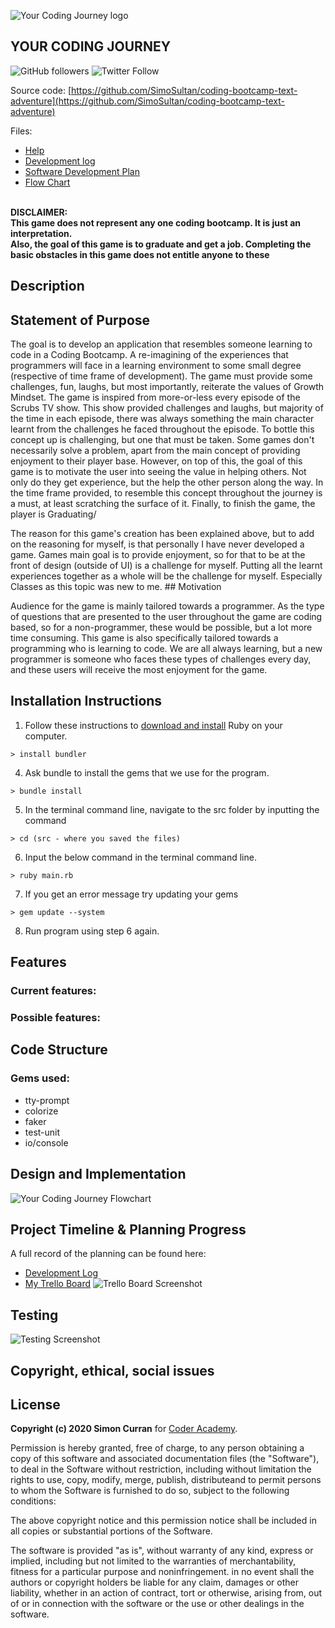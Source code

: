 ![Your Coding Journey logo](https://github.com/SimoSultan/coding-bootcamp-text-adventure/blob/master/docs/logo.jpg)


## YOUR CODING JOURNEY
![GitHub followers](https://img.shields.io/github/followers/SimoSultan?style=social)
![Twitter Follow](https://img.shields.io/twitter/follow/simo_sultan?style=social)


Source code: [https://github.com/SimoSultan/coding-bootcamp-text-adventure](https://github.com/SimoSultan/coding-bootcamp-text-adventure)


Files:
- [Help](https://github.com/SimoSultan/coding-bootcamp-text-adventure/blob/master/help.md)
- [Development log](https://github.com/SimoSultan/coding-bootcamp-text-adventure/blob/master/development-log.md)
- [Software Development Plan](https://github.com/SimoSultan/coding-bootcamp-text-adventure/blob/master/software-development-plan.md)
- [Flow Chart](https://github.com/SimoSultan/coding-bootcamp-text-adventure/blob/master/docs/updated-flow-chart/entire-app-flow.jpg)


\
**DISCLAIMER:**	  
**This game does not represent any one coding bootcamp. It is just an interpretation.	
Also, the goal of this game is to graduate and get a job. Completing the basic obstacles in this game does not entitle anyone to these**  






## Description




## Statement of Purpose	

The goal is to develop an application that resembles someone learning to code in a Coding Bootcamp. A re-imagining of the experiences that programmers will face in a learning environment to some small degree (respective of time frame of development). The game must provide some challenges, fun, laughs, but most importantly, reiterate the values of Growth Mindset. The game is inspired from more-or-less every episode of the Scrubs TV show. This show provided challenges and laughs, but majority of the time in each episode, there was always something the main character learnt from the challenges he faced throughout the episode. To bottle this concept up is challenging, but one that must be taken. Some games don't necessarily solve a problem, apart from the main concept of providing enjoyment to their player base. However, on top of this, the goal of this game is to motivate the user into seeing the value in helping others. Not only do they get experience, but the help the other person along the way. In the time frame provided, to resemble this concept throughout the journey is a must, at least scratching the surface of it. Finally, to finish the game, the player is Graduating/	

The reason for this game's creation has been explained above, but to add on the reasoning for myself, is that personally I have never developed a game. Games main goal is to provide enjoyment, so for that to be at the front of design (outside of UI) is a challenge for myself. Putting all the learnt experiences together as a whole will be the challenge for myself. Especially Classes as this topic was new to me. 	## Motivation

Audience for the game is mainly tailored towards a programmer. As the type of questions that are presented to the user throughout the game are coding based, so for a non-programmer, these would be possible, but a lot more time consuming. This game is also specifically tailored towards a programming who is learning to code. We are all always learning, but a new programmer is someone who faces these types of challenges every day, and these users will receive the most enjoyment for the game.




## Installation Instructions
1. Follow these instructions to [download and install](https://www.ruby-lang.org/en/documentation/installation/) Ruby on your computer. 

```
> install bundler
```
4. Ask bundle to install the gems that we use for the program. 
```
> bundle install 
```
5. In the terminal command line, navigate to the src folder by inputting the command 
  ```
  > cd (src - where you saved the files) 
  ```
6. Input the below command in the terminal command line.  
  ```
  > ruby main.rb
  ```
7. If you get an error message try updating your gems
  ```
  > gem update --system
  ```
8. Run program using step 6 again. 







## Features	

### Current features:




### Possible features:




## Code Structure



### Gems used:
- tty-prompt
- colorize
- faker
- test-unit
- io/console


## Design and Implementation
![Your Coding Journey Flowchart](https://github.com/SimoSultan/coding-bootcamp-text-adventure/blob/master/docs/updated-flow-chart/entire-app-flow.jpg)


## Project Timeline & Planning Progress
A full record of the planning can be found here:
- [Development Log](https://github.com/SimoSultan/coding-bootcamp-text-adventure/blob/master/development-log.md)
- [My Trello Board](https://trello.com/b/hdiSXwWJ/codingbootcamptextadventure)
![Trello Board Screenshot](https://github.com/SimoSultan/coding-bootcamp-text-adventure/blob/master/docs/implementation-plan-trello-board.png)





## Testing
![Testing Screenshot]()




## Copyright, ethical, social issues



## License
**Copyright (c) 2020 Simon Curran** for [Coder Academy](https://coderacademy.edu.au).

Permission is hereby granted, free of charge, to any person obtaining a copy of this software and associated documentation files (the "Software"), to deal in the Software without restriction, including without limitation the rights to use, copy, modify, merge, publish, distributeand to permit persons to whom the Software is furnished to do so, subject to the following conditions:

The above copyright notice and this permission notice shall be included in all copies or substantial portions of the Software.

The software is provided "as is", without warranty of any kind, express or implied, including but not limited to the warranties of merchantability, fitness for a particular purpose and noninfringement. in no event shall the authors or copyright holders be liable for any claim, damages or other liability, whether in an action of contract, tort or otherwise, arising from, out of or in connection with the software or the use or other dealings in the software.

